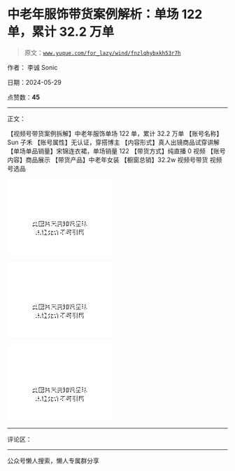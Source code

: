 # 中老年服饰带货案例解析：单场 122 单，累计 32.2 万单

> 原文：[`www.yuque.com/for_lazy/wind/fnzlqhybxkh53r7h`](https://www.yuque.com/for_lazy/wind/fnzlqhybxkh53r7h)

作者： 李诚 Sonic

日期：2024-05-29

点赞数：**45**

* * *

正文：

【视频号带货案例拆解】中老年服饰单场 122 单，累计 32.2 万单 【账号名称】Sun 子禾 【账号属性】无认证，穿搭博主 【内容形式】真人出镜商品试穿讲解
【单场单品销量】宋锦连衣裙，单场销量 122 【带货方式】纯直播 0 视频 【账号内容】商品展示 【带货产品】中老年女装 【橱窗总销】32.2w 视频号带货
视频号选品

![](img/c25bfb3a8115b8cbe60e744616437ced.png)

![](img/99d1dd5ecc71ecec0e9db6e37205bed4.png)

![](img/5743fc5ada746742e82873f3627b52d0.png)

* * *

评论区：

* * *

公众号懒人搜索，懒人专属群分享